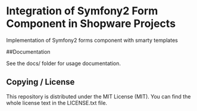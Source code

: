 # Integration of Symfony2 Form Component in Shopware Projects
Implementation of Symfony2 forms component with smarty templates

##Documentation

See the docs/ folder for usage documentation.

## Copying / License
This repository is distributed under the MIT License (MIT). You can find the whole license text in the LICENSE.txt file.
